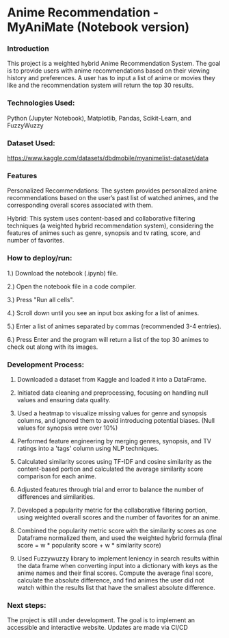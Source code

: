 # Anime Recommendation - MyAniMate (Notebook version)

### Introduction
This project is a weighted hybrid Anime Recommendation System. The goal is to provide users with anime recommendations based on their viewing history and preferences. A user has to input a list of anime or movies they like and the recommendation system will return the top 30 results. 

### Technologies Used: 
Python (Jupyter Notebook), Matplotlib, Pandas, Scikit-Learn, and FuzzyWuzzy

### Dataset Used:
https://www.kaggle.com/datasets/dbdmobile/myanimelist-dataset/data

### Features
Personalized Recommendations: The system provides personalized anime recommendations based on the user’s past list of watched animes, and the corresponding overall scores associated with them.

Hybrid: This system uses content-based and collaborative filtering techniques (a weighted hybrid recommendation system), considering the features of animes such as genre, synopsis and tv rating, score, and number of favorites.

### How to deploy/run: 
1.) Download the notebook (.ipynb) file.

2.) Open the notebook file in a code compiler.

3.) Press "Run all cells".

4.) Scroll down until you see an input box asking for a list of animes.

5.) Enter a list of animes separated by commas (recommended 3-4 entries).

6.) Press Enter and the program will return a list of the top 30 animes to check out along with its images.


### Development Process:

1. Downloaded a dataset from Kaggle and loaded it into a DataFrame.

2. Initiated data cleaning and preprocessing, focusing on handling null values and ensuring data quality.

3. Used a heatmap to visualize missing values for genre and synopsis columns, and ignored them to avoid introducing potential biases. (Null values for synopsis were over 10%)

4. Performed feature engineering by merging genres, synopsis, and TV ratings into a 'tags' column using NLP techniques.

5. Calculated similarity scores using TF-IDF and cosine similarity as the content-based portion and calculated the average similarity score comparison for each anime.

6. Adjusted features through trial and error to balance the number of differences and similarities.

7. Developed a popularity metric for the collaborative filtering portion, using weighted overall scores and the number of favorites for an anime.

8. Combined the popularity metric score with the similarity scores as one Dataframe normalized them, and used the weighted hybrid formula (final score = w * popularity score + w * similarity score)

9. Used Fuzzywuzzy library to implement leniency in search results within the data frame when converting input into a dictionary with keys as the anime names and their final scores. Compute the average final score, calculate the absolute difference, and find animes the user did not watch within the results list that have the smallest absolute difference. 


### Next steps:
The project is still under development. The goal is to implement an accessible and interactive website. Updates are made via CI/CD

